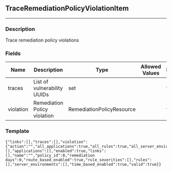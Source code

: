 ## TraceRemediationPolicyViolationItem
---
### Description
Trace remediation policy violations
### Fields
| Name | Description | Type | Allowed Values | Required |
| ---- | ----------- | ---- | -------------- | -------- |
| traces | List of vulnerability UUIDs | set |  | false |
| violation | Remediation Policy violation | RemediationPolicyResource |  | false |
### Template
```
{"links":[],"traces":[],"violation":{"action":"","all_applications":true,"all_rules":true,"all_server_environments":true,"application_importance":[],"applications":[],"enabled":true,"links":[],"name":"","policy_id":0,"remediation days":0,"route_based_enabled":true,"rule_severities":[],"rules":[],"server_environments":[],"time_based_enabled":true,"valid":true}}
```
